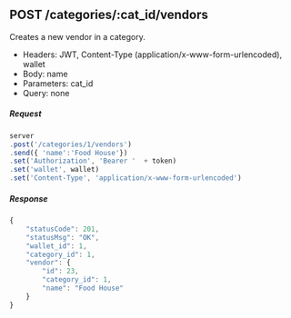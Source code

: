 

## POST /categories/:cat_id/vendors
Creates a new vendor in a category. 

- Headers: JWT, Content-Type (application/x-www-form-urlencoded), wallet
- Body: name
- Parameters: cat_id
- Query: none

##### Request
```javascript
server
.post('/categories/1/vendors')
.send({ 'name':'Food House'})
.set('Authorization', 'Bearer '  + token)
.set('wallet', wallet)
.set('Content-Type', 'application/x-www-form-urlencoded')
```

##### Response
```javascript
{
    "statusCode": 201,
    "statusMsg": "OK",
    "wallet_id": 1,
    "category_id": 1,
    "vendor": {
        "id": 23,
        "category_id": 1,
        "name": "Food House"
    }
}

```